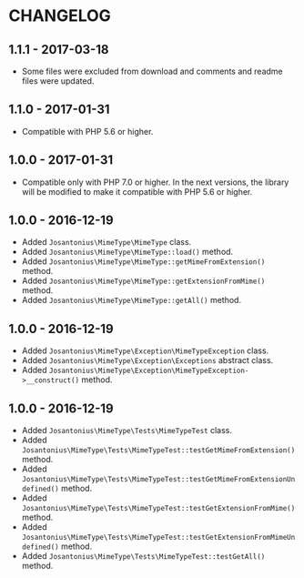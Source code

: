 # CHANGELOG

## 1.1.1 - 2017-03-18
* Some files were excluded from download and comments and readme files were updated.

## 1.1.0 - 2017-01-31
* Compatible with PHP 5.6 or higher.

## 1.0.0 - 2017-01-31
* Compatible only with PHP 7.0 or higher. In the next versions, the library will be modified to make it compatible with PHP 5.6 or higher.

## 1.0.0 - 2016-12-19
* Added `Josantonius\MimeType\MimeType` class.
* Added `Josantonius\MimeType\MimeType::load()` method.
* Added `Josantonius\MimeType\MimeType::getMimeFromExtension()` method.
* Added `Josantonius\MimeType\MimeType::getExtensionFromMime()` method.
* Added `Josantonius\MimeType\MimeType::getAll()` method.

## 1.0.0 - 2016-12-19
* Added `Josantonius\MimeType\Exception\MimeTypeException` class.
* Added `Josantonius\MimeType\Exception\Exceptions` abstract class.
* Added `Josantonius\MimeType\Exception\MimeTypeException->__construct()` method.

## 1.0.0 - 2016-12-19
* Added `Josantonius\MimeType\Tests\MimeTypeTest` class.
* Added `Josantonius\MimeType\Tests\MimeTypeTest::testGetMimeFromExtension()` method.
* Added `Josantonius\MimeType\Tests\MimeTypeTest::testGetMimeFromExtensionUndefined()` method.
* Added `Josantonius\MimeType\Tests\MimeTypeTest::testGetExtensionFromMime()` method.
* Added `Josantonius\MimeType\Tests\MimeTypeTest::testGetExtensionFromMimeUndefined()` method.
* Added `Josantonius\MimeType\Tests\MimeTypeTest::testGetAll()` method.
